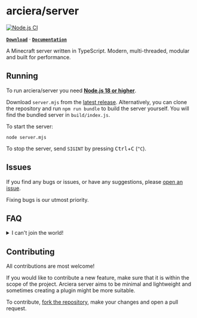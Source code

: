 # arciera/server

[![Node.js CI](https://github.com/arciera/server/actions/workflows/nodejs.yml/badge.svg)](https://github.com/arciera/server/actions/workflows/nodejs.yml)

[**`Download`**](https://github.com/arciera/server/releases/latest) &middot; [**`Documentation`**](https://github.com/ariera/server/wiki)

A Minecraft server written in TypeScript. Modern, multi-threaded, modular and built for performance.

## Running

To run arciera/server you need [**Node.js 18 or higher**](https://nodejs.org/en/download).

Download `server.mjs` from the [latest release](https://github.com/arciera/server/releases/latest). Alternatively, you
can clone the repository and run `npm run bundle` to build the server yourself. You will find the bundled server
in `build/index.js`.

To start the server:

```shell
node server.mjs
```

To stop the server, send `SIGINT` by pressing <kbd>Ctrl</kbd>+<kbd>C</kbd> (`^C`).

## Issues

If you find any bugs or issues, or have any suggestions, please [open an issue](https://github.com/arciera/server/issues/new).

Fixing bugs is our utmost priority.

## FAQ

<details>
    <summary>I can't join the world!</summary>

> Arciera server is a bare-bones server and does not have a world. If you want to connect to a world, you need to use a plugin that provides a world. Any additional features beyond simply establishing a connection require a plugin.
</details>

## Contributing

All contributions are most welcome!

If you would like to contribute a new feature, make sure that it is within the scope of the project. Arciera server aims to be minimal and lightweight and sometimes creating a plugin might be more suitable.

To contribute, [fork the repository](https://github.com/arciera/server/fork), make your changes and open a pull request.
